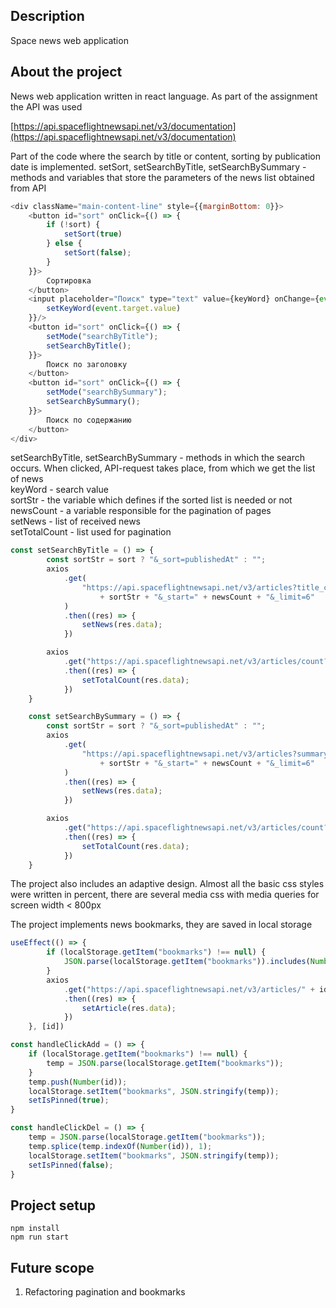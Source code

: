## Description
Space news web application
## About the project
News web application written in react language.
As part of the assignment the API was used

[https://api.spaceflightnewsapi.net/v3/documentation](https://api.spaceflightnewsapi.net/v3/documentation)

Part of the code where the search by title or content, sorting by publication date is implemented.
setSort, setSearchByTitle, setSearchBySummary - methods and variables that store the parameters of the news list obtained from API
```javascript
<div className="main-content-line" style={{marginBottom: 0}}>
    <button id="sort" onClick={() => {
        if (!sort) {
            setSort(true)
        } else {
            setSort(false);
        }
    }}>
        Сортировка
    </button>
    <input placeholder="Поиск" type="text" value={keyWord} onChange={event => {
        setKeyWord(event.target.value)
    }}/>
    <button id="sort" onClick={() => {
        setMode("searchByTitle");
        setSearchByTitle();
    }}>
        Поиск по заголовку
    </button>
    <button id="sort" onClick={() => {
        setMode("searchBySummary");
        setSearchBySummary();
    }}>
        Поиск по содержанию
    </button>
</div>
```

setSearchByTitle, setSearchBySummary - methods in which the search occurs. When clicked, API-request takes place, from which we get the list of news  
keyWord - search value  
sortStr - the variable which defines if the sorted list is needed or not  
newsCount - a variable responsible for the pagination of pages  
setNews - list of received news  
setTotalCount - list used for pagination  
```javascript
const setSearchByTitle = () => {
        const sortStr = sort ? "&_sort=publishedAt" : "";
        axios
            .get(
                "https://api.spaceflightnewsapi.net/v3/articles?title_contains=" + keyWord
                    + sortStr + "&_start=" + newsCount + "&_limit=6"
            )
            .then((res) => {
                setNews(res.data);
            })

        axios
            .get("https://api.spaceflightnewsapi.net/v3/articles/count?title_contains=" + keyWord)
            .then((res) => {
                setTotalCount(res.data);
            })
    }

    const setSearchBySummary = () => {
        const sortStr = sort ? "&_sort=publishedAt" : "";
        axios
            .get(
                "https://api.spaceflightnewsapi.net/v3/articles?summary_contains=" + keyWord
                    + sortStr + "&_start=" + newsCount + "&_limit=6"
            )
            .then((res) => {
                setNews(res.data);
            })

        axios
            .get("https://api.spaceflightnewsapi.net/v3/articles/count?summary_contains=" + keyWord)
            .then((res) => {
                setTotalCount(res.data);
            })
    }
```

The project also includes an adaptive design.
Almost all the basic css styles were written in percent, there are several media css with media queries for screen width < 800px

The project implements news bookmarks, they are saved in local storage
```javascript
useEffect(() => {
        if (localStorage.getItem("bookmarks") !== null) {
            JSON.parse(localStorage.getItem("bookmarks")).includes(Number(id)) ? setIsPinned(true) : setIsPinned(false)
        }
        axios
            .get("https://api.spaceflightnewsapi.net/v3/articles/" + id)
            .then((res) => {
                setArticle(res.data);
            })
    }, [id])

const handleClickAdd = () => {
    if (localStorage.getItem("bookmarks") !== null) {
        temp = JSON.parse(localStorage.getItem("bookmarks"));
    }
    temp.push(Number(id));
    localStorage.setItem("bookmarks", JSON.stringify(temp));
    setIsPinned(true);
}

const handleClickDel = () => {
    temp = JSON.parse(localStorage.getItem("bookmarks"));
    temp.splice(temp.indexOf(Number(id)), 1);
    localStorage.setItem("bookmarks", JSON.stringify(temp));
    setIsPinned(false);
}
```
## Project setup

```
npm install
npm run start
```

## Future scope
1. Refactoring pagination and bookmarks
